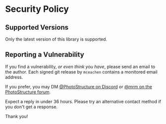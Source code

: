 # Security Policy

## Supported Versions

Only the latest version of this library is supported.

## Reporting a Vulnerability

If you find a vulnerability, _or even think you have_, please send an email to
the author. Each signed git release by `mceachen` contains a monitored email
address.

If you prefer, you may DM [@PhotoStructure on Discord](https://discord.com/users/photostructure) or
[@mrm on the PhotoStructure forum](https://forum.photostructure.com/new-message?username=mrm&title=Security+concern).

Expect a reply in under 36 hours. Please try an alternative contact method if
you don't get a response.

Thank you!
